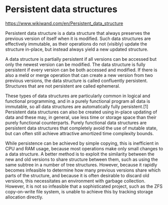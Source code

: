 # Persistent data structures
https://www.wikiwand.com/en/Persistent_data_structure

Persistent data structure is a data structure that always preserves the previous version of itself when it is modified. Such data structures are effectively immutable, as their operations do not (visibly) update the structure in-place, but instead always yield a new updated structure.

A data structure is partially persistent if all versions can be accessed but only the newest version can be modified. The data structure is fully persistent if every version can be both accessed and modified. If there is also a meld or merge operation that can create a new version from two previous versions, the data structure is called confluently persistent. Structures that are not persistent are called ephemeral.

These types of data structures are particularly common in logical and functional programming, and in a purely functional program all data is immutable, so all data structures are automatically fully persistent.[1] Persistent data structures can also be created using in-place updating of data and these may, in general, use less time or storage space than their purely functional counterparts. Purely functional data structures are persistent data structures that completely avoid the use of mutable state, but can often still achieve attractive amortized time complexity bounds.

While persistence can be achieved by simple copying, this is inefficient in CPU and RAM usage, because most operations make only small changes to a data structure. A better method is to exploit the similarity between the new and old versions to share structure between them, such as using the same subtree in a number of tree structures. However, because it rapidly becomes infeasible to determine how many previous versions share which parts of the structure, and because it is often desirable to discard old versions, this necessitates an environment with garbage collection. However, it is not so infeasible that a sophisticated project, such as the ZFS copy-on-write file system, is unable to achieve this by tracking storage allocation directly.